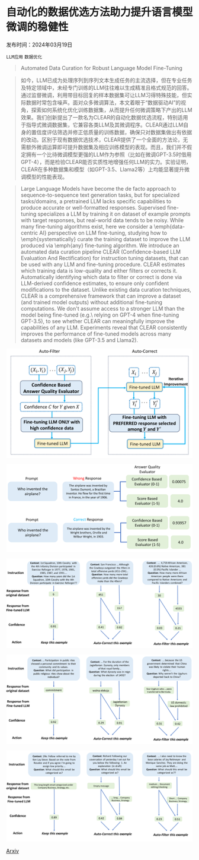 # 自动化的数据优选方法助力提升语言模型微调的稳健性

发布时间：2024年03月19日

`LLM应用` `数据优化`

> Automated Data Curation for Robust Language Model Fine-Tuning

> 如今，LLM已成为处理序列到序列文本生成任务的主流选择，但在专业任务及特定领域中，未经专门训练的LLM往往难以生成精准且格式规范的回答。通过监督微调，利用带目标回复的样本数据集可让LLM习得特殊技能，但实际数据时常包含噪声。面对众多微调算法，本文着眼于“数据驱动AI”的视角，探索如何系统化优化训练数据集，从而提升任何微调策略下产出的LLM效果。我们创新提出了一款名为CLEAR的自动化数据优选流程，特别适用于指导式微调数据集，它兼容各类LLM及其微调程序。CLEAR通过LLM自身的置信度评估筛选并修正低质量的训练数据，确保只对数据集做出有依据的改动。区别于现有数据优选技术，CLEAR提供了一个全面的方法论，无需额外微调运算即可提升数据集及相应训练模型的表现。而且，我们并不假定拥有一个比待微调模型更强的LLM作为参照（比如在微调GPT-3.5时借用GPT-4），而是检验CLEAR能否实质性地增强任何LLM的实力。实验证明，CLEAR在多种数据集和模型（如GPT-3.5、Llama2等）上均能显著提升微调模型的性能表现。

> Large Language Models have become the de facto approach to sequence-to-sequence text generation tasks, but for specialized tasks/domains, a pretrained LLM lacks specific capabilities to produce accurate or well-formatted responses. Supervised fine-tuning specializes a LLM by training it on dataset of example prompts with target responses, but real-world data tends to be noisy. While many fine-tuning algorithms exist, here we consider a \emph{data-centric AI} perspective on LLM fine-tuning, studying how to \emph{systematically} curate the training dataset to improve the LLM produced via \emph{any} fine-tuning algorithm.
  We introduce an automated data curation pipeline CLEAR (Confidence-based LLM Evaluation And Rectification) for instruction tuning datasets, that can be used with any LLM and fine-tuning procedure. CLEAR estimates which training data is low-quality and either filters or corrects it. Automatically identifying which data to filter or correct is done via LLM-derived confidence estimates, to ensure only confident modifications to the dataset. Unlike existing data curation techniques, CLEAR is a comprehensive framework that can improve a dataset (and trained model outputs) without additional fine-tuning computations. We don't assume access to a stronger LLM than the model being fine-tuned (e.g.\ relying on GPT-4 when fine-tuning GPT-3.5), to see whether CLEAR can meaningfully improve the capabilities of any LLM. Experiments reveal that CLEAR consistently improves the performance of fine-tuned models across many datasets and models (like GPT-3.5 and Llama2).

![自动化的数据优选方法助力提升语言模型微调的稳健性](../../../paper_images/2403.12776/x1.png)

![自动化的数据优选方法助力提升语言模型微调的稳健性](../../../paper_images/2403.12776/x2.png)

![自动化的数据优选方法助力提升语言模型微调的稳健性](../../../paper_images/2403.12776/x3.png)

![自动化的数据优选方法助力提升语言模型微调的稳健性](../../../paper_images/2403.12776/x4.png)

![自动化的数据优选方法助力提升语言模型微调的稳健性](../../../paper_images/2403.12776/x5.png)

[Arxiv](https://arxiv.org/abs/2403.12776)